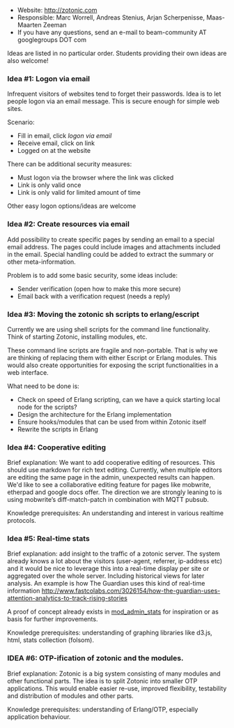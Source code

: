 * Website: http://zotonic.com
* Responsible: Marc Worrell, Andreas Stenius, Arjan Scherpenisse, Maas-Maarten Zeeman
* If you have any questions, send an e-mail to beam-community AT googlegroups DOT com

Ideas are listed in no particular order. Students providing their own ideas are also welcome!

### Idea #1: Logon via email

Infrequent visitors of websites tend to forget their passwords. Idea is to let people logon via an email message. This is secure enough for simple web sites.

Scenario:

 * Fill in email, click _logon via email_
 * Receive email, click on link
 * Logged on at the website

There can be additional security measures:

 * Must logon via the browser where the link was clicked
 * Link is only valid once
 * Link is only valid for limited amount of time

Other easy logon options/ideas are welcome

### Idea #2: Create resources via email

Add possibility to create specific pages by sending an email to a special email address.
The pages could include images and attachments included in the email. Special handling could be added to extract the summary or other meta-information.

Problem is to add some basic security, some ideas include:

 * Sender verification (open how to make this more secure)
 * Email back with a verification request (needs a reply)

### Idea #3: Moving the zotonic sh scripts to erlang/escript

Currently we are using shell scripts for the command line functionality. Think of starting Zotonic, installing modules, etc.

These command line scripts are fragile and non-portable. That is why we are thinking of replacing them with either Escript or Erlang modules. This would also create opportunities for exposing the script functionalities in a web interface.

What need to be done is:

 * Check on speed of Erlang scripting, can we have a quick starting local node for the scripts?
 * Design the architecture for the Erlang implementation
 * Ensure hooks/modules that can be used from within Zotonic itself
 * Rewrite the scripts in Erlang

### Idea #4: Cooperative editing

Brief explanation: We want to add cooperative editing of resources. This should use markdown for rich text editing. Currently, when multiple editors are editing the same page in the admin, unexpected results can happen. We'd like to see a collaborative editing feature for pages like mobwrite, etherpad and google docs offer. The direction we are strongly leaning to is using mobwrite’s diff-match-patch in combination with MQTT pubsub.

Knowledge prerequisites: An understanding and interest in various realtime protocols.

### Idea #5: Real-time stats

Brief explanation: add insight to the traffic of a zotonic server. The system already knows a lot about the visitors (user-agent, referrer, ip-address etc) and it would be nice to leverage this into a real-time display per site or aggregated over the whole server. Including historical views for later analysis. An example is how The Guardian uses this kind of real-time information http://www.fastcolabs.com/3026154/how-the-guardian-uses-attention-analytics-to-track-rising-stories

A proof of concept already exists in [mod_admin_stats](https://github.com/zotonic/zotonic/tree/master/modules/mod_admin_stats) for inspiration or as basis for further improvements.

Knowledge prerequisites: understanding of graphing libraries like d3.js, html, stats collection (folsom).

### IDEA #6: OTP-ification of zotonic and the modules.

Brief explanation: Zotonic is a big system consisting of many modules and other functional parts. The idea is to split Zotonic into smaller OTP applications. This would enable easier re-use, improved flexibility, testability and distribution of modules and other parts.

Knowledge prerequisites: understanding of Erlang/OTP, especially application behaviour.